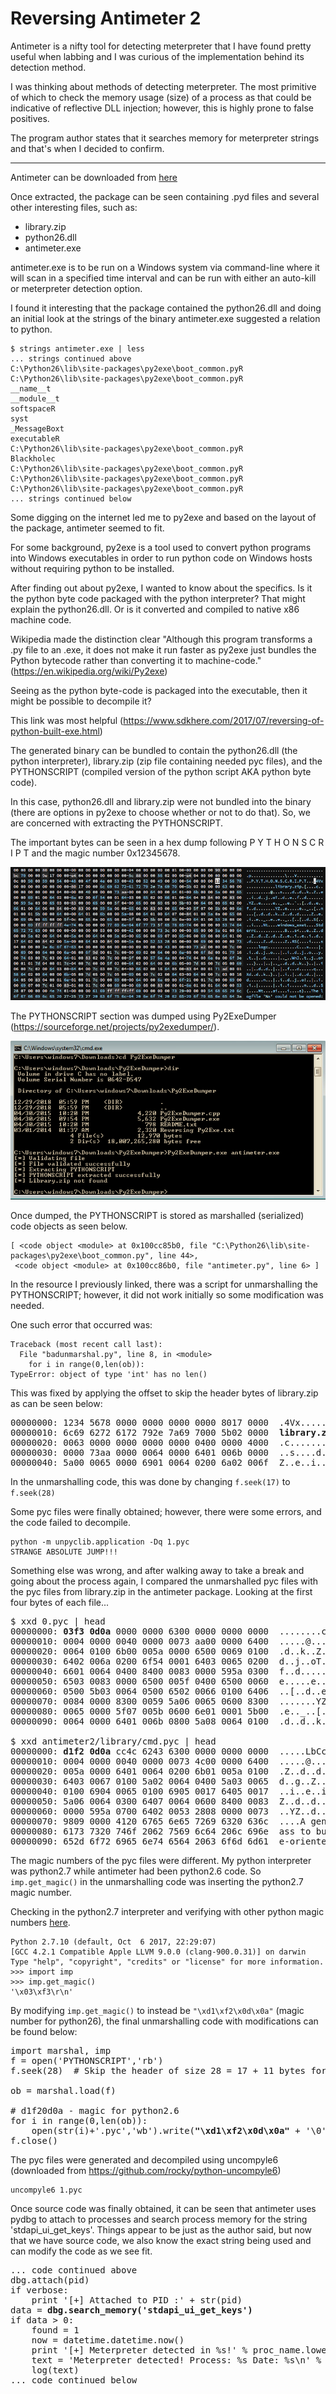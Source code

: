 # Reversing Antimeter 2

Antimeter is a nifty tool for detecting meterpreter that I have found pretty useful when labbing and I was curious of the implementation behind its detection method.

I was thinking about methods of detecting meterpreter. The most primitive of which to check the memory usage (size) of a process as that could be indicative of reflective DLL injection; however, this is highly prone to false positives.

The program author states that it searches memory for meterpreter strings and that's when I decided to confirm.

----

Antimeter can be downloaded from [here](https://www.mertsarica.com/antimeter-tool/)

Once extracted, the package can be seen containing .pyd files and several other interesting files, such as:
* library.zip
* python26.dll
* antimeter.exe

antimeter.exe is to be run on a Windows system via command-line where it will scan in a specified time interval and can be run with either an auto-kill or meterpreter detection option.

I found it interesting that the package contained the python26.dll and doing an initial look at the strings of the binary antimeter.exe suggested a relation to python.

```
$ strings antimeter.exe | less
... strings continued above
C:\Python26\lib\site-packages\py2exe\boot_common.pyR
C:\Python26\lib\site-packages\py2exe\boot_common.pyR
__name__t
__module__t
softspaceR
syst
_MessageBoxt
executableR
C:\Python26\lib\site-packages\py2exe\boot_common.pyR
Blackholec
C:\Python26\lib\site-packages\py2exe\boot_common.pyR
C:\Python26\lib\site-packages\py2exe\boot_common.pyR
C:\Python26\lib\site-packages\py2exe\boot_common.pyR
... strings continued below
```

Some digging on the internet led me to py2exe and based on the layout of the package, antimeter seemed to fit.

For some background, py2exe is a tool used to convert python programs into Windows executables in order to run python code on Windows hosts without requiring python to be installed.

After finding out about py2exe, I wanted to know about the specifics. Is it the python byte code packaged with the python interpreter? That might explain the python26.dll. Or is it converted and compiled to native x86 machine code.

Wikipedia made the distinction clear "Although this program transforms a .py file to an .exe, it does not make it run faster as py2exe just bundles the Python bytecode rather than converting it to machine-code." (https://en.wikipedia.org/wiki/Py2exe)

Seeing as the python byte-code is packaged into the executable, then it might be possible to decompile it?

This link was most helpful (https://www.sdkhere.com/2017/07/reversing-of-python-built-exe.html)

The generated binary can be bundled to contain the python26.dll (the python interpreter), library.zip (zip file containing needed pyc files), and the PYTHONSCRIPT (compiled version of the python script AKA python byte code).

In this case, python26.dll and library.zip were not bundled into the binary (there are options in py2exe to choose whether or not to do that). So, we are concerned with extracting the PYTHONSCRIPT.

The important bytes can be seen in a hex dump following P Y T H O N S C R I P T and the magic number 0x12345678.

<!-- Insert image of python script section -->
<p align="center"> <img src="./re_antimeter_images/00_PYTHONSCRIPT_section.png" > </p>

The PYTHONSCRIPT section was dumped using Py2ExeDumper (https://sourceforge.net/projects/py2exedumper/).

<p align="center"> <img src="./re_antimeter_images/01_py2exedump_example.png" > </p>

Once dumped, the PYTHONSCRIPT is stored as marshalled (serialized) code objects as seen below.

```
[ <code object <module> at 0x100cc85b0, file "C:\Python26\lib\site-packages\py2exe\boot_common.py", line 44>,
 <code object <module> at 0x100cc86b0, file "antimeter.py", line 6> ]
```

In the resource I previously linked, there was a script for unmarshalling the PYTHONSCRIPT; however, it did not work initially so some modification was needed.

One such error that occurred was:

```
Traceback (most recent call last):
  File "badunmarshal.py", line 8, in <module>
    for i in range(0,len(ob)):
TypeError: object of type 'int' has no len()
```

This was fixed by applying the offset to skip the header bytes of library.zip as can be seen below:

<pre>
00000000: 1234 5678 0000 0000 0000 0000 8017 0000  .4Vx............
00000010: 6c69 6272 6172 792e 7a69 7000 5b02 0000  <b>library.zip</b>.[...
00000020: 0063 0000 0000 0000 0000 0400 0000 4000  .c............@.
00000030: 0000 73aa 0000 0064 0000 6401 006b 0000  ..s....d..d..k..
00000040: 5a00 0065 0000 6901 0064 0200 6a02 006f  Z..e..i..d..j..o
</pre>

In the unmarshalling code, this was done by changing `f.seek(17)` to `f.seek(28)`

Some pyc files were finally obtained; however, there were some errors, and the code failed to decompile.

```
python -m unpyclib.application -Dq 1.pyc
STRANGE ABSOLUTE JUMP!!!
```

Something else was wrong, and after walking away to take a break and going about the process again, I compared the unmarshalled pyc files with the pyc files from library.zip in the antimeter package. Looking at the first four bytes of each file...

<pre>
$ xxd 0.pyc | head
00000000: <b>03f3 0d0a</b> 0000 0000 6300 0000 0000 0000  ........c.......
00000010: 0004 0000 0040 0000 0073 aa00 0000 6400  .....@...s....d.
00000020: 0064 0100 6b00 005a 0000 6500 0069 0100  .d..k..Z..e..i..
00000030: 6402 006a 0200 6f54 0001 6403 0065 0200  d..j..oT..d..e..
00000040: 6601 0064 0400 8400 0083 0000 595a 0300  f..d........YZ..
00000050: 6503 0083 0000 6500 005f 0400 6500 0060  e.....e.._..e..`
00000060: 0500 5b03 0064 0500 6502 0066 0100 6406  ..[..d..e..f..d.
00000070: 0084 0000 8300 0059 5a06 0065 0600 8300  .......YZ..e....
00000080: 0065 0000 5f07 005b 0600 6e01 0001 5b00  .e.._..[..n...[.
00000090: 0064 0000 6401 006b 0800 5a08 0064 0100  .d..d..k..Z..d..

$ xxd antimeter2/library/cmd.pyc | head
00000000: <b>d1f2 0d0a</b> cc4c 6243 6300 0000 0000 0000  .....LbCc.......
00000010: 0004 0000 0040 0000 0073 4c00 0000 6400  .....@...sL...d.
00000020: 005a 0000 6401 0064 0200 6b01 005a 0100  .Z..d..d..k..Z..
00000030: 6403 0067 0100 5a02 0064 0400 5a03 0065  d..g..Z..d..Z..e
00000040: 0100 6904 0065 0100 6905 0017 6405 0017  ..i..e..i...d...
00000050: 5a06 0064 0300 6407 0064 0600 8400 0083  Z..d..d..d......
00000060: 0000 595a 0700 6402 0053 2808 0000 0073  ..YZ..d..S(....s
00000070: 9809 0000 4120 6765 6e65 7269 6320 636c  ....A generic cl
00000080: 6173 7320 746f 2062 7569 6c64 206c 696e  ass to build lin
00000090: 652d 6f72 6965 6e74 6564 2063 6f6d 6d61  e-oriented comma
</pre>

The magic numbers of the pyc files were different. My python interpreter was python2.7 while antimeter had been python2.6 code. So `imp.get_magic()` in the unmarshalling code was inserting the python2.7 magic number.

Checking in the python2.7 interpreter and verifying with other python magic numbers [here](https://github.com/google/pytype/blob/master/pytype/pyc/magic.py).

```
Python 2.7.10 (default, Oct  6 2017, 22:29:07)
[GCC 4.2.1 Compatible Apple LLVM 9.0.0 (clang-900.0.31)] on darwin
Type "help", "copyright", "credits" or "license" for more information.
>>> import imp
>>> imp.get_magic()
'\x03\xf3\r\n'
```

By modifying `imp.get_magic()` to instead be `"\xd1\xf2\x0d\x0a"` (magic number for python26), the final unmarshalling code with modifications can be found below:
<pre>
import marshal, imp
f = open('PYTHONSCRIPT','rb')
f.seek(28)  # Skip the header of size 28 = 17 + 11 bytes for library.zip

ob = marshal.load(f)

# d1f20d0a - magic for python2.6
for i in range(0,len(ob)):
    open(str(i)+'.pyc','wb').write(<b>"\xd1\xf2\x0d\x0a"</b> + '\0'*4 + marshal.dumps(ob[i]))
f.close()
</pre>

The pyc files were generated and decompiled using uncompyle6 (downloaded from https://github.com/rocky/python-uncompyle6)

```
uncompyle6 1.pyc 
```

Once source code was finally obtained, it can be seen that antimeter uses pydbg to attach to processes and search process memory for the string 'stdapi_ui_get_keys'. Things appear to be just as the author said, but now that we have source code, we also know the exact string being used and can modify the code as we see fit.

<pre>
... code continued above
dbg.attach(pid)
if verbose:
    print '[+] Attached to PID :' + str(pid)
data = <b>dbg.search_memory('stdapi_ui_get_keys')</b>
if data > 0:
    found = 1
    now = datetime.datetime.now()
    print '[+] Meterpreter detected in %s!' % proc_name.lower()
    text = 'Meterpreter detected! Process: %s Date: %s\n' % (proc_name.lower(), now.strftime('%Y-%m-%d %H:%M'))
    log(text)
... code continued below
</pre>
